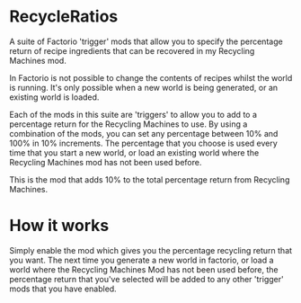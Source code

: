 # RecycleRatios
A suite of Factorio 'trigger' mods that allow you to specify the percentage return of recipe ingredients that can be recovered in my Recycling Machines mod.

In Factorio is not possible to change the contents of recipes whilst the world is running. It's only possible when a new world is being generated, or an existing world is loaded.

Each of the mods in this suite are 'triggers' to allow you to add to a percentage return for the Recycling Machines to use. By using a combination of the mods, you can set any percentage between 10% and 100% in 10% increments. The percentage that you choose is used every time that you start a new world, or load an existing world where the Recycling Machines mod has not been used before.

This is the mod that adds 10% to the total percentage return from Recycling Machines.

# How it works

Simply enable the mod which gives you the percentage recycling return that you want. The next time you generate a new world in factorio, or load a world where the Recycling Machines Mod has not been used before, the percentage return that you've selected will be added to any other 'trigger' mods that you have enabled.
